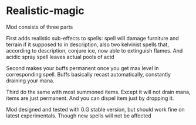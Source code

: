 # Realistic-magic

Mod consists of three parts

First adds realistic sub-effects to spells: spell will damage furniture and terrain if it supposed to in description, also two kelvinist spells that, according to description, conjure ice, now able to extinguish flames. And acidic spray spell leaves actual pools of acid

Second makes your buffs permanent once you get max level in corresponding spell. Buffs basically recast automatically, constantly draining your mana.

Third do the same with most summoned items. Except it will not drain mana, items are just permanent. And you can dispel item just by dropping it.

Mod designed and tested with 0.G stable version, but should work fine on latest experimentals. Though new spells will not be affected

